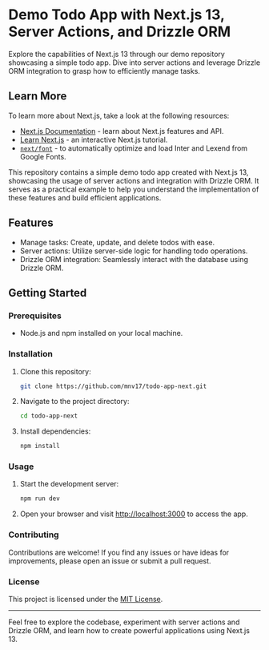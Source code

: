 # Demo Todo App with Next.js 13, Server Actions, and Drizzle ORM

Explore the capabilities of Next.js 13 through our demo repository showcasing a
simple todo app. Dive into server actions and leverage Drizzle ORM integration
to grasp how to efficiently manage tasks.

## Learn More

To learn more about Next.js, take a look at the following resources:

- [Next.js Documentation](https://nextjs.org/docs) - learn about Next.js
  features and API.
- [Learn Next.js](https://nextjs.org/learn) - an interactive Next.js tutorial.
- [`next/font`](https://nextjs.org/docs/basic-features/font-optimization) - to
  automatically optimize and load Inter and Lexend from Google Fonts.

This repository contains a simple demo todo app created with Next.js 13,
showcasing the usage of server actions and integration with Drizzle ORM. It
serves as a practical example to help you understand the implementation of these
features and build efficient applications.

## Features

- Manage tasks: Create, update, and delete todos with ease.
- Server actions: Utilize server-side logic for handling todo operations.
- Drizzle ORM integration: Seamlessly interact with the database using Drizzle
  ORM.

## Getting Started

### Prerequisites

- Node.js and npm installed on your local machine.

### Installation

1. Clone this repository:

   ```bash
   git clone https://github.com/mnv17/todo-app-next.git
   ```

2. Navigate to the project directory:

   ```bash
   cd todo-app-next
   ```

3. Install dependencies:
   ```bash
   npm install
   ```

### Usage

1. Start the development server:

   ```bash
   npm run dev
   ```

2. Open your browser and visit [http://localhost:3000](http://localhost:3000) to
   access the app.

### Contributing

Contributions are welcome! If you find any issues or have ideas for
improvements, please open an issue or submit a pull request.

### License

This project is licensed under the [MIT License](LICENSE).

---

Feel free to explore the codebase, experiment with server actions and Drizzle
ORM, and learn how to create powerful applications using Next.js 13.
